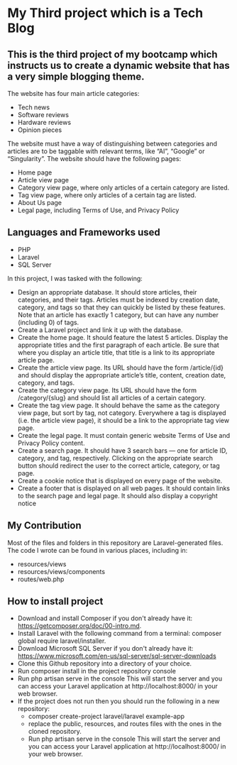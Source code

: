 # My Third project which is a Tech Blog

## This is the third project of my bootcamp which instructs us to create a dynamic website that has a very simple blogging theme.
The website has four main article categories:
+ Tech news
+ Software reviews
+ Hardware reviews
+ Opinion pieces

The website must have a way of distinguishing between categories and articles are to be taggable with relevant terms, like “AI”, “Google” or “Singularity”.
The website should have the following pages:
+ Home page
+ Article view page
+ Category view page, where only articles of a certain category are listed.
+ Tag view page, where only articles of a certain tag are listed.
+ About Us page
+ Legal page, including Terms of Use, and Privacy Policy

## Languages and Frameworks used
+ PHP
+ Laravel
+ SQL Server

In this project, I was tasked with the following:
+ Design an appropriate database. It should store articles, their categories, and their tags. Articles must be indexed by creation date, category, and tags so that they can quickly be listed by these features. Note that an article has exactly 1 category, but can have any number (including 0) of tags.
+ Create a Laravel project and link it up with the database.
+ Create the home page. It should feature the latest 5 articles. Display the appropriate titles and the first paragraph of each article. Be sure that where you display an article title, that title is a link to its appropriate article page.
+ Create the article view page. Its URL should have the form /article/{id} and should display the appropriate article’s title, content, creation date, category, and tags.
+ Create the category view page. Its URL should have the form /category/{slug} and should list all articles of a certain category.
+ Create the tag view page. It should behave the same as the category view page, but sort by tag, not category. Everywhere a tag is displayed (i.e. the article view page), it should be a link to the appropriate tag view page.
+ Create the legal page. It must contain generic website Terms of Use and Privacy Policy content.
+ Create a search page. It should have 3 search bars — one for article ID, category, and tag, respectively. Clicking on the appropriate search button should redirect the user to the correct article, category, or tag page.
+ Create a cookie notice that is displayed on every page of the website.
+ Create a footer that is displayed on all web pages. It should contain links to the search page and legal page. It should also display a copyright notice

## My Contribution
Most of the files and folders in this repository are Laravel-generated files. The code I wrote can be found in various places, including in:
+ resources/views
+ resources/views/components
+ routes/web.php

## How to install project
+ Download and install Composer if you don't already have it: https://getcomposer.org/doc/00-intro.md.
+ Install Laravel with the following command from a terminal: composer global require laravel/installer.
+ Download Microsoft SQL Server if you don't already have it: https://www.microsoft.com/en-us/sql-server/sql-server-downloads
+ Clone this Github repository into a directory of your choice.
+ Run composer install in the project repository console
+ Run php artisan serve in the console This will start the server and you can access your Laravel application at http://localhost:8000/ in your web browser.
+ If the project does not run then you should run the following in a new repository:
  - composer create-project laravel/laravel example-app
  - replace the public, resources, and routes files with the ones in the cloned repository.
  - Run php artisan serve in the console This will start the server and you can access your Laravel application at http://localhost:8000/ in your web browser.


